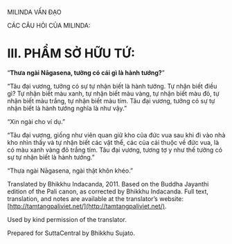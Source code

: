  

MILINDA VẤN ĐẠO

CÁC CÂU HỎI CỦA MILINDA:

# III. PHẨM SỞ HỮU TỨ:

“**Thưa ngài Nāgasena, tưởng có cái gì là hành tướng?**”

“Tâu đại vương, tưởng có sự tự nhận biết là hành tướng. Tự nhận biết điều gì? Tự nhận biết màu xanh, tự nhận biết màu vàng, tự nhận biết màu đỏ, tự nhận biết màu trắng, tự nhận biết màu tím. Tâu đại vương, tưởng có sự tự nhận biết là hành tướng nghĩa là như vậy.”

“Xin ngài cho ví dụ.”

“Tâu đại vương, giống như viên quan giữ kho của đức vua sau khi đi vào nhà kho nhìn thấy và tự nhận biết các vật thể, các của cải thuộc về đức vua, là có màu xanh vàng đỏ trắng tím. Tâu đại vương, tương tợ y như thế tưởng có sự tự nhận biết là hành tướng.”

“Thưa ngài Nāgasena, ngài thật khôn khéo.”

Translated by Bhikkhu Indacanda, 2011. Based on the Buddha Jayanthi edition of the Pali canon, as corrected by Bhikkhu Indacanda. Full text, translation, and notes are available at the translator’s website: [http://tamtangpaliviet.net/](http://tamtangpaliviet.net/).

Used by kind permission of the translator.

Prepared for SuttaCentral by Bhikkhu Sujato.